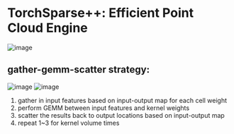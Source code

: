 # TorchSparse++: Efficient Point Cloud Engine

![image](https://github.com/user-attachments/assets/a827fe83-9515-4666-a09f-357266dd8e35)

## gather-gemm-scatter strategy:
![image](https://github.com/user-attachments/assets/81ab120c-01cb-4f48-b95b-2b0346c67982)  ![image](https://github.com/user-attachments/assets/d7f20316-d341-4ba6-8389-907862db137a)
1) gather in input features based on input-output map for each cell weight
2) perform GEMM between input features and kernel weights
3) scatter the results back to output locations based on input-output map
4) repeat 1~3 for kernel volume times

   

